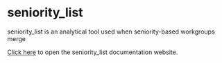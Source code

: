# seniority_list

seniority_list is an analytical tool used when seniority-based workgroups merge

[Click here](http://rubydatasystems.com/) to open the seniority_list documentation website.
